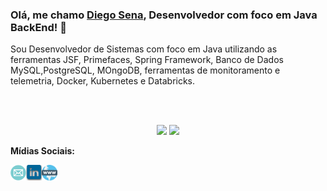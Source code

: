 ### Olá, me chamo [Diego Sena](https://anuraghazra.github.io), Desenvolvedor com foco em Java BackEnd! 👋

Sou Desenvolvedor de Sistemas com foco em Java utilizando as ferramentas JSF, Primefaces, Spring Framework, Banco de Dados MySQL,PostgreSQL, MOngoDB, ferramentas de monitoramento e telemetria, Docker, Kubernetes e Databricks.

<br />
<br />


<p align="center">
<img height= "170em" src="https://github-readme-stats.vercel.app/api?username=diegosena7&show_icons=true&theme=radical&bg_color=30,0d0d0d,191919&title_color=fff&text_color=fff&icon_color=79ff97&count_private=true"/>
  
<img height= "170em" src="https://github-readme-stats.vercel.app/api/top-langs/?username=diegosena7&layout=compact&theme=radical&bg_color=30,0d0d0d,191919&title_color=fff&text_color=fff&icon_color=79ff97&hide=CSharp"/>

**Mídias Sociais:**

<a href="mailto:diegosilva.sena7@gmail.com" target="_blank"><img align="left" src="https://github.com/diegosena7/DiegoSena/blob/main/images/email.png"  
alt="email" height="25"/></a>
<a href="https://www.linkedin.com/in/dsena7/" target="_blank">
<img align="left" src="https://github.com/diegosena7/DiegoSena/blob/main/images/linkedin.png" alt="linkedin" height="25"/></a>
<a href="https://diegossena.com.br/" target="_blank">
<img align="left" src="https://github.com/diegosena7/DiegoSena/blob/main/images/www.png" alt="site" height="25"/></a>
</p>
